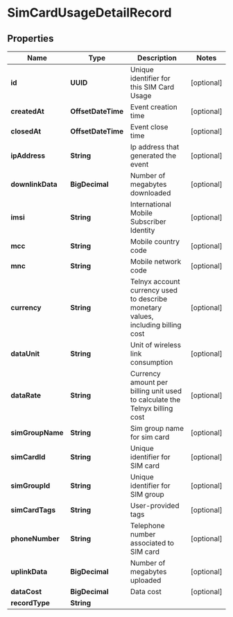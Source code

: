 

# SimCardUsageDetailRecord


## Properties

| Name | Type | Description | Notes |
|------------ | ------------- | ------------- | -------------|
|**id** | **UUID** | Unique identifier for this SIM Card Usage |  [optional] |
|**createdAt** | **OffsetDateTime** | Event creation time |  [optional] |
|**closedAt** | **OffsetDateTime** | Event close time |  [optional] |
|**ipAddress** | **String** | Ip address that generated the event |  [optional] |
|**downlinkData** | **BigDecimal** | Number of megabytes downloaded |  [optional] |
|**imsi** | **String** | International Mobile Subscriber Identity |  [optional] |
|**mcc** | **String** | Mobile country code |  [optional] |
|**mnc** | **String** | Mobile network code |  [optional] |
|**currency** | **String** | Telnyx account currency used to describe monetary values, including billing cost |  [optional] |
|**dataUnit** | **String** | Unit of wireless link consumption |  [optional] |
|**dataRate** | **String** | Currency amount per billing unit used to calculate the Telnyx billing cost |  [optional] |
|**simGroupName** | **String** | Sim group name for sim card |  [optional] |
|**simCardId** | **String** | Unique identifier for SIM card |  [optional] |
|**simGroupId** | **String** | Unique identifier for SIM group |  [optional] |
|**simCardTags** | **String** | User-provided tags |  [optional] |
|**phoneNumber** | **String** | Telephone number associated to SIM card |  [optional] |
|**uplinkData** | **BigDecimal** | Number of megabytes uploaded |  [optional] |
|**dataCost** | **BigDecimal** | Data cost |  [optional] |
|**recordType** | **String** |  |  |



